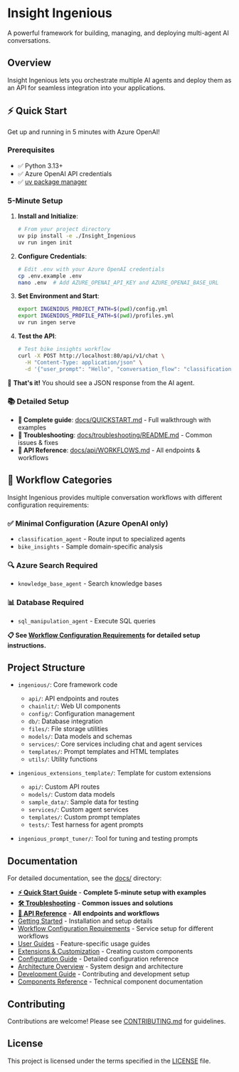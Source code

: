 # Insight Ingenious

A powerful framework for building, managing, and deploying multi-agent AI conversations.

## Overview
Insight Ingenious lets you orchestrate multiple AI agents and deploy them as an API for seamless integration into your applications.

## ⚡ Quick Start

Get up and running in 5 minutes with Azure OpenAI!

### Prerequisites
- ✅ Python 3.13+
- ✅ Azure OpenAI API credentials
- ✅ [uv package manager](https://docs.astral.sh/uv/) 

### 5-Minute Setup

1. **Install and Initialize**:
    ```bash
    # From your project directory
    uv pip install -e ./Insight_Ingenious
    uv run ingen init
    ```

2. **Configure Credentials**:
    ```bash
    # Edit .env with your Azure OpenAI credentials
    cp .env.example .env
    nano .env  # Add AZURE_OPENAI_API_KEY and AZURE_OPENAI_BASE_URL
    ```

3. **Set Environment and Start**:
    ```bash
    export INGENIOUS_PROJECT_PATH=$(pwd)/config.yml
    export INGENIOUS_PROFILE_PATH=$(pwd)/profiles.yml
    uv run ingen serve
    ```

4. **Test the API**:
    ```bash
    # Test bike insights workflow
    curl -X POST http://localhost:80/api/v1/chat \
      -H "Content-Type: application/json" \
      -d '{"user_prompt": "Hello", "conversation_flow": "classification_agent"}'
    ```

🎉 **That's it!** You should see a JSON response from the AI agent.

### 📚 Detailed Setup
- **📖 Complete guide**: [docs/QUICKSTART.md](docs/QUICKSTART.md) - Full walkthrough with examples
- **🔧 Troubleshooting**: [docs/troubleshooting/README.md](docs/troubleshooting/README.md) - Common issues & fixes
- **📡 API Reference**: [docs/api/WORKFLOWS.md](docs/api/WORKFLOWS.md) - All endpoints & workflows

## 🎯 Workflow Categories

Insight Ingenious provides multiple conversation workflows with different configuration requirements:

### ✅ **Minimal Configuration** (Azure OpenAI only)
- `classification_agent` - Route input to specialized agents
- `bike_insights` - Sample domain-specific analysis

### 🔍 **Azure Search Required**
- `knowledge_base_agent` - Search knowledge bases

### 📊 **Database Required**
- `sql_manipulation_agent` - Execute SQL queries

**📋 See [Workflow Configuration Requirements](docs/workflows/README.md) for detailed setup instructions.**

## Project Structure

- `ingenious/`: Core framework code
  - `api/`: API endpoints and routes
  - `chainlit/`: Web UI components
  - `config/`: Configuration management
  - `db/`: Database integration
  - `files/`: File storage utilities
  - `models/`: Data models and schemas
  - `services/`: Core services including chat and agent services
  - `templates/`: Prompt templates and HTML templates
  - `utils/`: Utility functions

- `ingenious_extensions_template/`: Template for custom extensions
  - `api/`: Custom API routes
  - `models/`: Custom data models
  - `sample_data/`: Sample data for testing
  - `services/`: Custom agent services
  - `templates/`: Custom prompt templates
  - `tests/`: Test harness for agent prompts

- `ingenious_prompt_tuner/`: Tool for tuning and testing prompts

## Documentation

For detailed documentation, see the [docs/](docs/) directory:

- **[⚡ Quick Start Guide](docs/QUICKSTART.md)** - **Complete 5-minute setup with examples**
- **[🛠️ Troubleshooting](docs/troubleshooting/README.md)** - **Common issues and solutions**
- **[📡 API Reference](docs/api/WORKFLOWS.md)** - **All endpoints and workflows**
- [Getting Started](docs/getting-started/README.md) - Installation and setup details
- [Workflow Configuration Requirements](docs/workflows/README.md) - Service setup for different workflows
- [User Guides](docs/guides/README.md) - Feature-specific usage guides
- [Extensions & Customization](docs/extensions/README.md) - Creating custom components
- [Configuration Guide](docs/configuration/README.md) - Detailed configuration reference
- [Architecture Overview](docs/architecture/README.md) - System design and architecture
- [Development Guide](docs/development/README.md) - Contributing and development setup
- [Components Reference](docs/components/README.md) - Technical component documentation

## Contributing

Contributions are welcome! Please see [CONTRIBUTING.md](CONTRIBUTING.md) for guidelines.

## License

This project is licensed under the terms specified in the [LICENSE](LICENSE) file.

